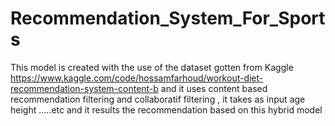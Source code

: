 # Recommendation_System_For_Sports
This model is created with the use of the dataset gotten from Kaggle https://www.kaggle.com/code/hossamfarhoud/workout-diet-recommendation-system-content-b and it uses content based recommendation filtering and collaboratif filtering , it takes as input age height .....etc and it results the recommendation based on this hybrid model
